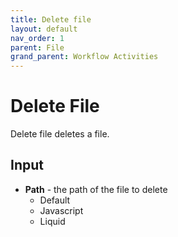 ```yaml
---
title: Delete file
layout: default
nav_order: 1
parent: File
grand_parent: Workflow Activities
---
```


# Delete File

Delete file deletes a file. 
## Input
- **Path** - the path of the file to delete
  - Default
  - Javascript
  - Liquid